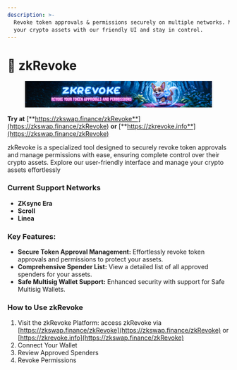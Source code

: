 ```yaml
---
description: >-
  Revoke token approvals & permissions securely on multiple networks. Manage
  your crypto assets with our friendly UI and stay in control.
---
```


# 🔐 zkRevoke

<figure><img src="../.gitbook/assets/image (3).png" alt=""><figcaption></figcaption></figure>

**Try at** [**https://zkswap.finance/zkRevoke**](https://zkswap.finance/zkRevoke) **or** [**https://zkrevoke.info**](https://zkswap.finance/zkRevoke)

zkRevoke is a specialized tool designed to securely revoke token approvals and manage permissions with ease, ensuring complete control over their crypto assets. Explore our user-friendly interface and manage your crypto assets effortlessly

### Current Support Networks

* **ZKsync Era**
* **Scroll**
* **Linea**

### **Key Features:**

* &#x20;**Secure Token Approval Management:** Effortlessly revoke token approvals and permissions to protect your assets.
* **Comprehensive Spender List:** View a detailed list of all approved spenders for your assets.
* **Safe Multisig Wallet Support:** Enhanced security with support for Safe Multisig Wallets.

### How to Use zkRevoke

1. Visit the zkRevoke Platform: access zkRevoke via [https://zkswap.finance/zkRevoke](https://zkswap.finance/zkRevoke) or [https://zkrevoke.info](https://zkswap.finance/zkRevoke)
2. Connect Your Wallet
3. Review Approved Spenders
4. Revoke Permissions
